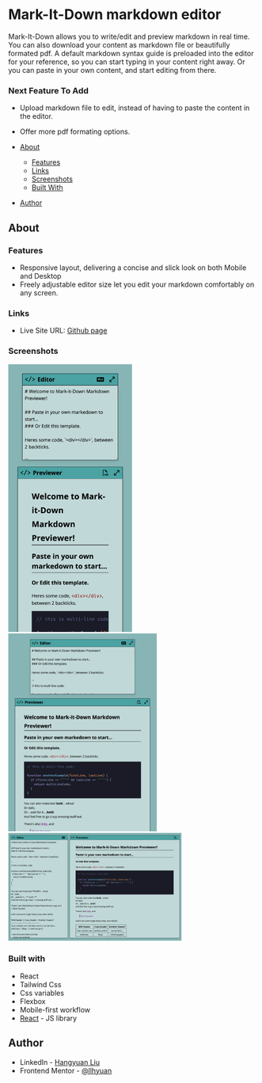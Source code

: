 
# Mark-It-Down markdown editor

Mark-It-Down allows you to write/edit and preview markdown in real time. You can also download your content as markdown file or beautifully formated pdf. A default markdown syntax guide is preloaded into the editor for your reference, so you can start typing in your content right away. Or you can paste in your own content, and start editing from there.


### Next Feature To Add

- Upload markdown file to edit, instead of having to paste the content in the editor.
- Offer more pdf formating options.

- [About](#about)
  - [Features](#features)
  - [Links](#links)
  - [Screenshots](#screenshots)
  - [Built With](#built-with)
- [Author](#author)

## About

### Features

- Responsive layout, delivering a concise and slick look on both Mobile and Desktop
- Freely adjustable editor size let you edit your markdown comfortably on any screen.

### Links

- Live Site URL: [Github page](https://llhyuan.github.io/markdown-previewer/)

### Screenshots

<img src="./public/screenshot1.png" width="250">
<img src="./public/screenshot2.png" width="300">
<img src="./public/screenshot3.png" width="350">

### Built with

- React 
- Tailwind Css
- Css variables
- Flexbox
- Mobile-first workflow
- [React](https://reactjs.org/) - JS library

## Author

- LinkedIn - [Hangyuan Liu](www.linkedin.com/in/hangyuan-liu-a9282718b)
- Frontend Mentor - [@llhyuan](https://www.frontendmentor.io/profile/llhyuan)
